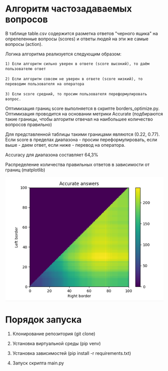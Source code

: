 # Алгоритм частозадаваемых вопросов

В таблице table.csv содержится разметка ответов "черного ящика" на опрелеленные вопросы (scores) и ответы людей на эти же самые вопросы (action).

Логика алгоритма реализуется следующим образом:
	
	1) Если алгоритм сильно уверен в ответе (score высокий), то даём пользователю ответ 
	
	2) Если алгоритм совсем не уверен в ответе (score низкий), то переводим пользователя на оператора 
	
	3) Если score средний, то просим пользователя переформулировать вопрос.
	
Оптимизация границ score выполняется в скрипте borders_optimize.py. Оптимизация проводится на основании метрики Accurate (подбираются такие границы, чтобы алгоритм отвечал на наибольшее количество вопросов правильно)

Для представленной таблицы такими границами являются (0.22, 0.77). Если score в пределах диапазона - просим переформулировать, если выше - даем ответ, если ниже - перевод на оператора. 

Accuracy для диапазона составляет 64,3%

Распределение количества правильных ответов в зависимости от границ (matplotlib)

![pic1](https://github.com/divergg/blackBox/blob/master/plot.PNG)

# Порядок запуска

1) Клонирование репозитория (git clone)

2) Установка виртуальной среды (pip venv)

3) Установка зависимостей (pip install -r requirements.txt)

4) Запуск скрипта main.py

